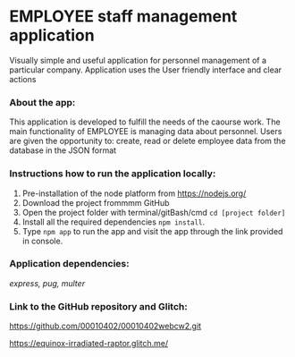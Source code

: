 # **EMPLOYEE staff management application**

Visually simple and useful application for personnel management of a particular company. Application uses the User friendly interface and clear actions

### About the app:

This application is developed to fulfill the needs of the caourse work. The main functionality of EMPLOYEE is managing data about personnel. Users are given the opportunity to: create, read or delete employee data from the database in the JSON format

### Instructions how to run the application locally:

1. Pre-installation of the node platform from https://nodejs.org/
2. Download the project frommmm GitHub
3. Open the project folder with terminal/gitBash/cmd `cd [project folder]`
4. Install all the required dependencies `npm install`.
5. Type `npm app` to run the app and visit the app through the link provided in console.

### **Application dependencies:**

_express, pug, multer_

### Link to the GitHub repository and Glitch:

https://github.com/00010402/00010402webcw2.git

https://equinox-irradiated-raptor.glitch.me/
